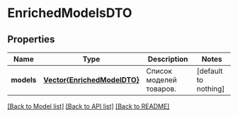 # EnrichedModelsDTO


## Properties
Name | Type | Description | Notes
------------ | ------------- | ------------- | -------------
**models** | [**Vector{EnrichedModelDTO}**](EnrichedModelDTO.md) | Список моделей товаров. | [default to nothing]


[[Back to Model list]](../README.md#models) [[Back to API list]](../README.md#api-endpoints) [[Back to README]](../README.md)


